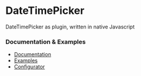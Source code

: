 # DateTimePicker
DateTimePicker as plugin, written in native Javascript

### Documentation & Examples

- [Documentation](https://netcodev.de/dateTimePicker/documentation)
- [Examples](https://netcodev.de/dateTimePicker/examples)
- [Configurator](https://netcodev.de/dateTimePicker/configurator)
